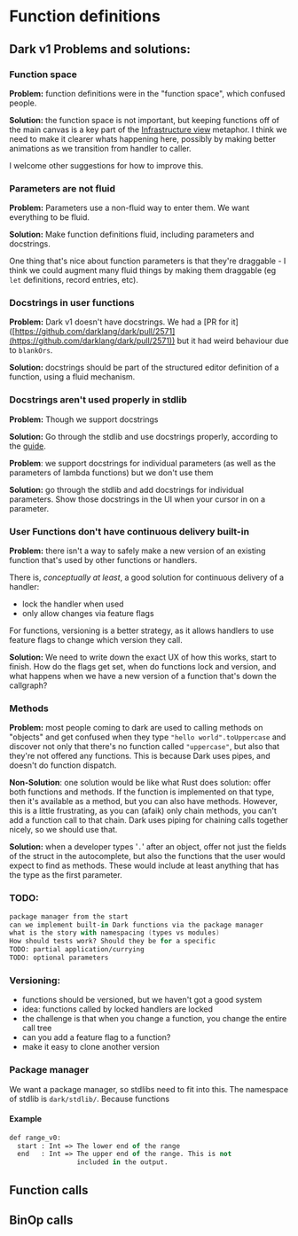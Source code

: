 # Function definitions

## Dark v1 Problems and solutions:

### Function space

**Problem:** function definitions were in the "function space", which confused people.

**Solution:** the function space is not important, but keeping functions off of the main canvas is a key part of the [Infrastructure view](../../../editor/canvas.md) metaphor. I think we need to make it clearer whats happening here, possibly by making better animations as we transition from handler to caller.

I welcome other suggestions for how to improve this.

### Parameters are not fluid

**Problem:** Parameters use a non-fluid way to enter them. We want everything to be fluid.

**Solution:** Make function definitions fluid, including parameters and docstrings.

One thing that's nice about function parameters is that they're draggable - I think we could augment many fluid things by making them draggable (eg `let` definitions, record entries, etc).

### Docstrings in user functions

**Problem:** Dark v1 doesn't have docstrings. We had a \[PR for it]\([https://github.com/darklang/dark/pull/2571](https://github.com/darklang/dark/pull/2571)) but it had weird behaviour due to `blankOrs`.

**Solution:** docstrings should be part of the structured editor definition of a function, using a fluid mechanism.

### Docstrings aren't used properly in stdlib

**Problem:** Though we support docstrings

**Solution:** Go through the stdlib and use docstrings properly, according to the [guide](https://github.com/darklang/dark/blob/main/docs/writing-docstrings.md).

**Problem**: we support docstrings for individual parameters (as well as the parameters of lambda functions) but we don't use them

**Solution:** go through the stdlib and add docstrings for individual parameters. Show those docstrings in the UI when your cursor in on a parameter.

### User Functions don't have continuous delivery built-in

**Problem:** there isn't a way to safely make a new version of an existing function that's used by other functions or handlers.

There is, _conceptually at least_, a good solution for continuous delivery of a handler:

* lock the handler when used
* only allow changes via feature flags

For functions, versioning is a better strategy, as it allows handlers to use feature flags to change which version they call.

**Solution:** We need to write down the exact UX of how this works, start to finish. How do the flags get set, when do functions lock and version, and what happens when we have a new version of a function that's down the callgraph?

### Methods

**Problem:** most people coming to dark are used to calling methods on "objects" and get confused when they type `"hello world".toUppercase` and discover not only that there's no function called `"uppercase"`, but also that they're not offered any functions. This is because Dark uses pipes, and doesn't do function dispatch.

**Non-Solution**: one solution would be like what Rust does solution: offer both functions and methods. If the function is implemented on that type, then it's available as a method, but you can also have methods. However, this is a little frustrating, as you can (afaik) only chain methods, you can't add a function call to that chain. Dark uses piping for chaining calls together nicely, so we should use that.

**Solution:** when a developer types '`.`' after an object, offer not just the fields of the struct in the autocomplete, but also the functions that the user would expect to find as methods. These would include at least anything that has the type as the first parameter.

### TODO:

```fsharp
package manager from the start
can we implement built-in Dark functions via the package manager
what is the story with namespacing (types vs modules)
How should tests work? Should they be for a specific
TODO: partial application/currying
TODO: optional parameters
```

### Versioning:

* functions should be versioned, but we haven't got a good system
* idea: functions called by locked handlers are locked
* the challenge is that when you change a function, you change the entire call tree
* can you add a feature flag to a function?
* make it easy to clone another version

### Package manager

We want a package manager, so stdlibs need to fit into this. The namespace of stdlib is `dark/stdlib/`. Because functions



#### Example

```fsharp
def range_v0:
  start : Int => The lower end of the range
  end   : Int => The upper end of the range. This is not
                 included in the output.

```

## Function calls



## BinOp calls
